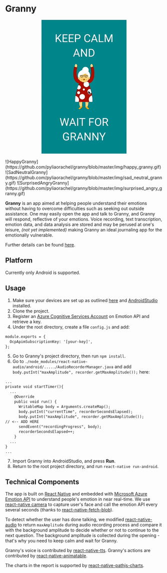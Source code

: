 # Granny
<p align="center"><img src="https://github.com/pyliaorachel/granny/blob/master/img/jumping_granny.gif" /></p>
![HappyGranny](https://github.com/pyliaorachel/granny/blob/master/img/happy_granny.gif)
![SadNeutralGranny](https://github.com/pyliaorachel/granny/blob/master/img/sad_neutral_granny.gif)
![SurprisedAngryGranny](https://github.com/pyliaorachel/granny/blob/master/img/surprised_angry_granny.gif)

__Granny__ is an app aimed at helping people understand their emotions without having to overcome difficulties such as seeking out outside assistance. One may easily open the app and talk to Granny, and Granny will respond, reflective of your emotions. Voice recording, text transcription, emotion data, and data analysis are stored and may be perused at one's leisure, _(not yet implemented)_ making Granny an ideal journaling app for the emotionally vulnerable.

Further details can be found [here](https://devpost.com/software/granny).


## Platform

Currently only Android is supported.


## Usage

1. Make sure your devices are set up as outlined [here](https://facebook.github.io/react-native/docs/running-on-device.html) and [AndroidStudio](https://developer.android.com/studio/index.html) installed.
2. Clone the project.
3. Register an [Azure Cognitive Services Account](https://azure.microsoft.com/en-us/services/cognitive-services/) on Emotion API and retrieve a key.
4. Under the root directory, create a file `config.js` and add:

  ```
  module.exports = {
    OcpApimSubscriptionKey: '[your-key]',
  };
  ```

5. Go to Granny's project directory, then run `npm install`.
6. Go to `./node_modules/react-native-audio/android/...../AudioRecorderManager.java` and add `body.putInt("maxAmplitude", recorder.getMaxAmplitude());` here:

  ```
  ...
  private void startTimer(){
    ...
      @Override
      public void run() {
        WritableMap body = Arguments.createMap();
        body.putInt("currentTime", recorderSecondsElapsed);
        body.putInt("maxAmplitude", recorder.getMaxAmplitude());        // <-- ADD HERE
        sendEvent("recordingProgress", body);
        recorderSecondsElapsed++;
      }
    ...
  }
  ...
  ```

7. Import Granny into AndroidStudio, and press __Run__.
8. Return to the root project directory, and run `react-native run-android`.


## Technical Components

The app is built on [React Native](https://facebook.github.io/react-native/) and embedded with [Microsoft Azure Emotion API](https://www.microsoft.com/cognitive-services/en-us/emotion-api) to understand people's emotion in near real-time. We use [react-native camera](https://github.com/lwansbrough/react-native-camera) to capture user's face and call the emotion API every several seconds (thanks to [react-native-fetch-blob](https://github.com/wkh237/react-native-fetch-blob)).

To detect whether the user has done talking, we modified [react-native-audio](https://github.com/jsierles/react-native-audio) to return `maxAmplitude` during audio recording process and compare it with the background amplitude to decide whether or not to continue to the next question. The background amplitude is collected during the opening - that's why you need to keep calm and wait for Granny.

Granny's voice is contributed by [react-native-tts](https://github.com/ak1394/react-native-tts). Granny's actions are contributed by [react-native-animatable](https://github.com/oblador/react-native-animatable).

The charts in the report is supported by [react-native-pathjs-charts](https://github.com/capitalone/react-native-pathjs-charts).
